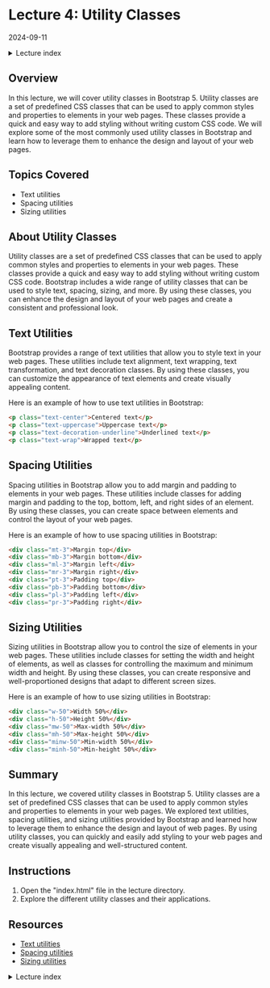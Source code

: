 # Lecture 4: Utility Classes
2024-09-11

<!--html_preserve--><details>
  <summary>Lecture index</summary>

- [Lecture 1: Introduction and Setup of Bootstrap 5](/lectures/lecture_01/lecture_01.md)
- [Lecture 2: Typography and Colors](/lectures/lecture_02/lecture_02.md)
- [Lecture 3: Buttons](/lectures/lecture_03/lecture_03.md)
- [Lecture 4: Utility Classes](/lectures/lecture_04/lecture_04.md)
- [Lecture 5: Containers](/lectures/lecture_05/lecture_05.md)
- [Lecture 6: Grid Layout](/lectures/lecture_06/lecture_06.md)
- [Lecture 7: Navbars and Forms](/lectures/lecture_07/lecture_07.md)
- [Lecture 8: Cards](/lectures/lecture_08/lecture_08.md)
- [Lecture 9: Accordions](/lectures/lecture_09/lecture_09.md)
- [Lecture 10: List Groups](/lectures/lecture_10/lecture_10.md)
- [Lecture 11: Icons](/lectures/lecture_11/lecture_11.md)
- [Lecture 12: Tooltips and Popovers](/lectures/lecture_12/lecture_12.md)
- [Lecture 13: Modals](/lectures/lecture_13/lecture_13.md)

</details><!--/html_preserve-->


## Overview

In this lecture, we will cover utility classes in Bootstrap 5. Utility
classes are a set of predefined CSS classes that can be used to apply common
styles and properties to elements in your web pages. These classes provide a
quick and easy way to add styling without writing custom CSS code. We will
explore some of the most commonly used utility classes in Bootstrap and learn
how to leverage them to enhance the design and layout of your web pages.

## Topics Covered

- Text utilities
- Spacing utilities
- Sizing utilities

## About Utility Classes

Utility classes are a set of predefined CSS classes that can be used to apply
common styles and properties to elements in your web pages. These classes
provide a quick and easy way to add styling without writing custom CSS code.
Bootstrap includes a wide range of utility classes that can be used to style
text, spacing, sizing, and more. By using these classes, you can enhance the
design and layout of your web pages and create a consistent and professional
look.

## Text Utilities

Bootstrap provides a range of text utilities that allow you to style text in
your web pages. These utilities include text alignment, text wrapping, text
transformation, and text decoration classes. By using these classes, you can
customize the appearance of text elements and create visually appealing
content.

Here is an example of how to use text utilities in Bootstrap:

```html
<p class="text-center">Centered text</p>
<p class="text-uppercase">Uppercase text</p>
<p class="text-decoration-underline">Underlined text</p>
<p class="text-wrap">Wrapped text</p>
```

## Spacing Utilities

Spacing utilities in Bootstrap allow you to add margin and padding to
elements in your web pages. These utilities include classes for adding margin
and padding to the top, bottom, left, and right sides of an element. By using
these classes, you can create space between elements and control the layout
of your web pages.

Here is an example of how to use spacing utilities in Bootstrap:

```html
<div class="mt-3">Margin top</div>
<div class="mb-3">Margin bottom</div>
<div class="ml-3">Margin left</div>
<div class="mr-3">Margin right</div>
<div class="pt-3">Padding top</div>
<div class="pb-3">Padding bottom</div>
<div class="pl-3">Padding left</div>
<div class="pr-3">Padding right</div>
```

## Sizing Utilities

Sizing utilities in Bootstrap allow you to control the size of elements in
your web pages. These utilities include classes for setting the width and
height of elements, as well as classes for controlling the maximum and
minimum width and height. By using these classes, you can create responsive
and well-proportioned designs that adapt to different screen sizes.

Here is an example of how to use sizing utilities in Bootstrap:

```html
<div class="w-50">Width 50%</div>
<div class="h-50">Height 50%</div>
<div class="mw-50">Max-width 50%</div>
<div class="mh-50">Max-height 50%</div>
<div class="minw-50">Min-width 50%</div>
<div class="minh-50">Min-height 50%</div>
```

## Summary

In this lecture, we covered utility classes in Bootstrap 5. Utility classes
are a set of predefined CSS classes that can be used to apply common styles
and properties to elements in your web pages. We explored text utilities,
spacing utilities, and sizing utilities provided by Bootstrap and learned how
to leverage them to enhance the design and layout of web pages. By using
utility classes, you can quickly and easily add styling to your web pages and
create visually appealing and well-structured content.


## Instructions

1. Open the "index.html" file in the lecture directory.
1. Explore the different utility classes and their applications.

## Resources

- [Text utilities](https://getbootstrap.com/docs/5.0/utilities/text/)
- [Spacing utilities](https://getbootstrap.com/docs/5.0/utilities/spacing/)
- [Sizing utilities](https://getbootstrap.com/docs/5.0/utilities/sizing/)


<!--html_preserve--><details>
  <summary>Lecture index</summary>

- [Lecture 1: Introduction and Setup of Bootstrap 5](/lectures/lecture_01/lecture_01.md)
- [Lecture 2: Typography and Colors](/lectures/lecture_02/lecture_02.md)
- [Lecture 3: Buttons](/lectures/lecture_03/lecture_03.md)
- [Lecture 4: Utility Classes](/lectures/lecture_04/lecture_04.md)
- [Lecture 5: Containers](/lectures/lecture_05/lecture_05.md)
- [Lecture 6: Grid Layout](/lectures/lecture_06/lecture_06.md)
- [Lecture 7: Navbars and Forms](/lectures/lecture_07/lecture_07.md)
- [Lecture 8: Cards](/lectures/lecture_08/lecture_08.md)
- [Lecture 9: Accordions](/lectures/lecture_09/lecture_09.md)
- [Lecture 10: List Groups](/lectures/lecture_10/lecture_10.md)
- [Lecture 11: Icons](/lectures/lecture_11/lecture_11.md)
- [Lecture 12: Tooltips and Popovers](/lectures/lecture_12/lecture_12.md)
- [Lecture 13: Modals](/lectures/lecture_13/lecture_13.md)

</details><!--/html_preserve-->

